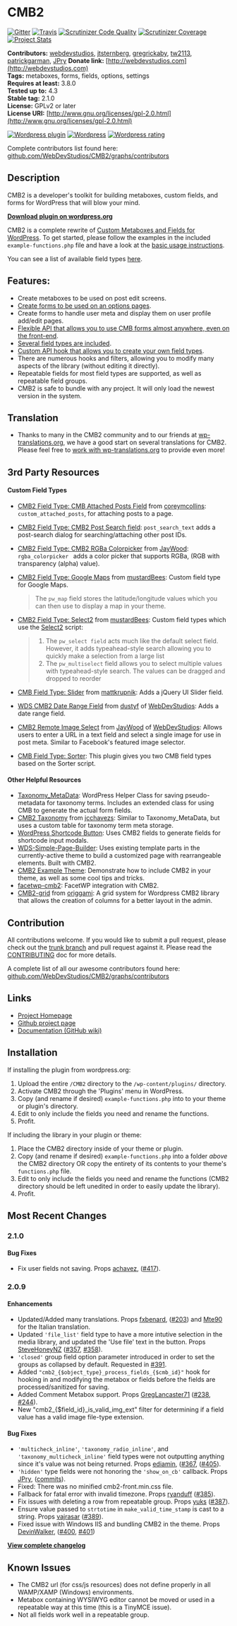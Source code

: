 # CMB2

[![Gitter](https://badges.gitter.im/Join%20Chat.svg)](https://gitter.im/WebDevStudios/CMB2?utm_source=badge&utm_medium=badge&utm_campaign=pr-badge&utm_content=badge)
[![Travis](http://img.shields.io/travis/WebDevStudios/CMB2.svg?style=flat)](https://travis-ci.org/WebDevStudios/CMB2)
[![Scrutinizer Code Quality](http://img.shields.io/scrutinizer/g/WebDevStudios/CMB2.svg?style=flat)](https://scrutinizer-ci.com/g/WebDevStudios/CMB2/?branch=trunk)
[![Scrutinizer Coverage](https://scrutinizer-ci.com/g/WebDevStudios/CMB2/badges/coverage.png?b=master)](https://scrutinizer-ci.com/g/WebDevStudios/CMB2/?branch=trunk)
[![Project Stats](https://www.openhub.net/p/CMB2/widgets/project_thin_badge.gif)](https://www.openhub.net/p/CMB2)

**Contributors:**      [webdevstudios](https://github.com/webdevstudios), [jtsternberg](https://github.com/jtsternberg), [gregrickaby](https://github.com/gregrickaby), [tw2113](https://github.com/tw2113), [patrickgarman](https://github.com/pmgarman), [JPry](https://github.com/JPry)
**Donate link:**       [http://webdevstudios.com](http://webdevstudios.com)  
**Tags:**              metaboxes, forms, fields, options, settings  
**Requires at least:** 3.8.0  
**Tested up to:**      4.3  
**Stable tag:**        2.1.0  
**License:**           GPLv2 or later  
**License URI:**       [http://www.gnu.org/licenses/gpl-2.0.html](http://www.gnu.org/licenses/gpl-2.0.html)  

[![Wordpress plugin](http://img.shields.io/wordpress/plugin/v/cmb2.svg?style=flat)](https://wordpress.org/plugins/cmb2/)
[![Wordpress](http://img.shields.io/wordpress/plugin/dt/cmb2.svg?style=flat)](https://wordpress.org/plugins/cmb2/)
[![Wordpress rating](http://img.shields.io/wordpress/plugin/r/cmb2.svg?style=flat)](https://wordpress.org/plugins/cmb2/)

Complete contributors list found here: [github.com/WebDevStudios/CMB2/graphs/contributors](https://github.com/WebDevStudios/CMB2/graphs/contributors)

## Description

CMB2 is a developer's toolkit for building metaboxes, custom fields, and forms for WordPress that will blow your mind.

**[Download plugin on wordpress.org](http://wordpress.org/plugins/cmb2/)**

CMB2 is a complete rewrite of [Custom Metaboxes and Fields for WordPress](https://github.com/WebDevStudios/Custom-Metaboxes-and-Fields-for-WordPress). To get started, please follow the examples in the included `example-functions.php` file and have a look at the [basic usage instructions](https://github.com/WebDevStudios/CMB2/wiki/Basic-Usage).

You can see a list of available field types [here](https://github.com/WebDevStudios/CMB2/wiki/Field-Types#types).

## Features:

* Create metaboxes to be used on post edit screens.
* [Create forms to be used on an options pages](https://github.com/WebDevStudios/CMB2/wiki/Using-CMB-to-create-an-Admin-Theme-Options-Page).
* Create forms to handle user meta and display them on user profile add/edit pages.
* [Flexible API that allows you to use CMB forms almost anywhere, even on the front-end](https://github.com/WebDevStudios/CMB2/wiki/Bringing-Metaboxes-to-the-Front-end).
* [Several field types are included](https://github.com/WebDevStudios/CMB2/wiki/Field-Types).
* [Custom API hook that allows you to create your own field types](https://github.com/WebDevStudios/CMB2/wiki/Adding-your-own-field-types).
* There are numerous hooks and filters, allowing you to modify many aspects of the library (without editing it directly).
* Repeatable fields for most field types are supported, as well as repeatable field groups.
* CMB2 is safe to bundle with any project. It will only load the newest version in the system.

## Translation
* Thanks to many in the CMB2 community and to our friends at [wp-translations.org](http://wp-translations.org/project/cmb2/), we have a good start on several translations for CMB2. Please feel free to [work with wp-translations.org](http://wp-translations.org/project/cmb2/) to provide even more!

## 3rd Party Resources

#### Custom Field Types
* [CMB2 Field Type: CMB Attached Posts Field](https://github.com/coreymcollins/cmb-attached-posts) from [coreymcollins](https://github.com/coreymcollins): `custom_attached_posts`, for attaching posts to a page.
* [CMB2 Field Type: CMB2 Post Search field](https://github.com/WebDevStudios/CMB2-Post-Search-field): `post_search_text` adds a post-search dialog for searching/attaching other post IDs.
* [CMB2 Field Type: CMB2 RGBa Colorpicker](https://github.com/JayWood/CMB2_RGBa_Picker) from [JayWood](https://github.com/JayWood): `rgba_colorpicker ` adds a color picker that supports RGBa, (RGB with transparency (alpha) value).
* [CMB2 Field Type: Google Maps](https://github.com/mustardBees/cmb_field_map) from [mustardBees](https://github.com/mustardBees): Custom field type for Google Maps.
	> The `pw_map` field stores the latitude/longitude values which you can then use to display a map in your theme.

* [CMB2 Field Type: Select2](https://github.com/mustardBees/cmb-field-select2) from [mustardBees](https://github.com/mustardBees): Custom field types which use the [Select2](http://ivaynberg.github.io/select2/) script:

	> 1. The `pw_select field` acts much like the default select field. However, it adds typeahead-style search allowing you to quickly make a selection from a large list
	> 2. The `pw_multiselect` field allows you to select multiple values with typeahead-style search. The values can be dragged and dropped to reorder

* [CMB Field Type: Slider](https://github.com/qmatt/cmb2-field-slider) from [mattkrupnik](https://github.com/mattkrupnik/): Adds a jQuery UI Slider field.
* [WDS CMB2 Date Range Field](https://github.com/WebDevStudios/CMB2-Date-Range-Field) from [dustyf](https://github.com/dustyf) of [WebDevStudios](https://github.com/WebDevStudios): Adds a date range field.
* [CMB2 Remote Image Select](https://github.com/WebDevStudios/CMB2-Remote-Image-Select-Field) from [JayWood](https://github.com/JayWood) of [WebDevStudios](https://github.com/WebDevStudios): Allows users to enter a URL in a text field and select a single image for use in post meta. Similar to Facebook's featured image selector.
* [CMB Field Type: Sorter](https://wordpress.org/plugins/cmb-field-type-sorter/): This plugin gives you two CMB field types based on the Sorter script.

#### Other Helpful Resources
* [Taxonomy_MetaData](https://github.com/jtsternberg/Taxonomy_MetaData#to-use-taxonomy_metadata-with-custom-metaboxes-and-fields): WordPress Helper Class for saving pseudo-metadata for taxonomy terms. Includes an extended class for using CMB to generate the actual form fields.
* [CMB2 Taxonomy](https://github.com/jcchavezs/cmb2-taxonomy) from [jcchavezs](https://github.com/jcchavezs/): Similar to Taxonomy_MetaData, but uses a custom table for taxonomy term meta storage.
* [WordPress Shortcode Button](https://github.com/jtsternberg/Shortcode_Button): Uses CMB2 fields to generate fields for shortcode input modals.
* [WDS-Simple-Page-Builder](https://github.com/WebDevStudios/WDS-Simple-Page-Builder): Uses existing template parts in the currently-active theme to build a customized page with rearrangeable elements. Built with CMB2.
* [CMB2 Example Theme](https://github.com/WebDevStudios/CMB2-Example-Theme): Demonstrate how to include CMB2 in your theme, as well as some cool tips and tricks.
* [facetwp-cmb2](https://github.com/FacetWP/facetwp-cmb2): FacetWP integration with CMB2.
* [CMB2-grid](https://github.com/origgami/CMB2-grid) from [origgami](https://github.com/origgami/): A grid system for Wordpress CMB2 library that allows the creation of columns for a better layout in the admin.

## Contribution
All contributions welcome. If you would like to submit a pull request, please check out the [trunk branch](https://github.com/WebDevStudios/CMB2/tree/trunk) and pull request against it. Please read the [CONTRIBUTING](https://github.com/WebDevStudios/CMB2/blob/master/CONTRIBUTING.md) doc for more details.

A complete list of all our awesome contributors found here: [github.com/WebDevStudios/CMB2/graphs/contributors](https://github.com/WebDevStudios/CMB2/graphs/contributors)

## Links
* [Project Homepage](http://cmb2.io)
* [Github project page](https://github.com/webdevstudios/CMB2)
* [Documentation (GitHub wiki)](https://github.com/webdevstudios/CMB2/wiki)

## Installation

If installing the plugin from wordpress.org:

1. Upload the entire `/CMB2` directory to the `/wp-content/plugins/` directory.
2. Activate CMB2 through the 'Plugins' menu in WordPress.
2. Copy (and rename if desired) `example-functions.php` into to your theme or plugin's directory.
2. Edit to only include the fields you need and rename the functions.
4. Profit.

If including the library in your plugin or theme:

1. Place the CMB2 directory inside of your theme or plugin.
2. Copy (and rename if desired) `example-functions.php` into a folder *above* the CMB2 directory OR copy the entirety of its contents to your theme's `functions.php` file.
2. Edit to only include the fields you need and rename the functions (CMB2 directory should be left unedited in order to easily update the library).
4. Profit.

## Most Recent Changes

### 2.1.0

#### Bug Fixes

* Fix user fields not saving. Props [achavez](https://github.com/achavez), ([#417](https://github.com/WebDevStudios/CMB2/pull/417)).

### 2.0.9

#### Enhancements

* Updated/Added many translations. Props [fxbenard](https://github.com/fxbenard), ([#203](https://github.com/WebDevStudios/CMB2/pull/344)) and [Mte90](https://github.com/Mte90) for the Italian translation.
* Updated `'file_list'` field type to have a more intutive selection in the media library, and updated the 'Use file' text in the button. Props [SteveHoneyNZ](https://github.com/SteveHoneyNZ) ([#357](https://github.com/WebDevStudios/CMB2/pull/357), [#358](https://github.com/WebDevStudios/CMB2/pull/358)).
* `'closed'` group field option parameter introduced in order to set the groups as collapsed by default. Requested in [#391](https://github.com/WebDevStudios/CMB2/issues/391).
* Added `"cmb2_{$object_type}_process_fields_{$cmb_id}"` hook for hooking in and modifying the metabox or fields before the fields are processed/sanitized for saving.
* Added Comment Metabox support. Props [GregLancaster71](https://github.com/GregLancaster71) ([#238](https://github.com/WebDevStudios/CMB2/pull/238), [#244](https://github.com/WebDevStudios/CMB2/pull/244)).
* New "cmb2_{$field_id}_is_valid_img_ext" filter for determining if a field value has a valid image file-type extension.

#### Bug Fixes

* `'multicheck_inline'`, `'taxonomy_radio_inline'`, and `'taxonomy_multicheck_inline'` field types were not outputting anything since it's value was not being returned. Props [ediamin](https://github.com/ediamin), ([#367](https://github.com/WebDevStudios/CMB2/pull/367), ([#405](https://github.com/WebDevStudios/CMB2/pull/405)).
* `'hidden'` type fields were not honoring the `'show_on_cb'` callback. Props [JPry](https://github.com/JPry), ([commits](https://github.com/WebDevStudios/CMB2/compare/5a4146eec546089fbe1a1c859d680dfda3a86ee2...1ef5ef1e3b2260ab381090c4abe9dc7234cfa0a6)).
* Fixed: There was no minified cmb2-front.min.css file.
* Fallback for fatal error with invalid timezone. Props [ryanduff](https://github.com/ryanduff) ([#385](https://github.com/WebDevStudios/CMB2/pull/385)).
* Fix issues with deleting a row from repeatable group. Props [yuks](https://github.com/yuks) ([#387](https://github.com/WebDevStudios/CMB2/pull/387)).
* Ensure value passed to `strtotime` in `make_valid_time_stamp` is cast to a string. Props [vajrasar](https://github.com/vajrasar) ([#389](https://github.com/WebDevStudios/CMB2/pull/389)).
* Fixed issue with Windows IIS and bundling CMB2 in the theme. Props [DevinWalker](https://github.com/DevinWalker), ([#400](https://github.com/WebDevStudios/CMB2/pull/400), [#401](https://github.com/WebDevStudios/CMB2/pull/401))

**[View complete changelog](https://github.com/WebDevStudios/CMB2/blob/master/CHANGELOG.md)**

## Known Issues

* The CMB2 url (for css/js resources) does not define properly in all WAMP/XAMP (Windows) environments.
* Metabox containing WYSIWYG editor cannot be moved or used in a repeatable way at this time (this is a TinyMCE issue).
* Not all fields work well in a repeatable group.

